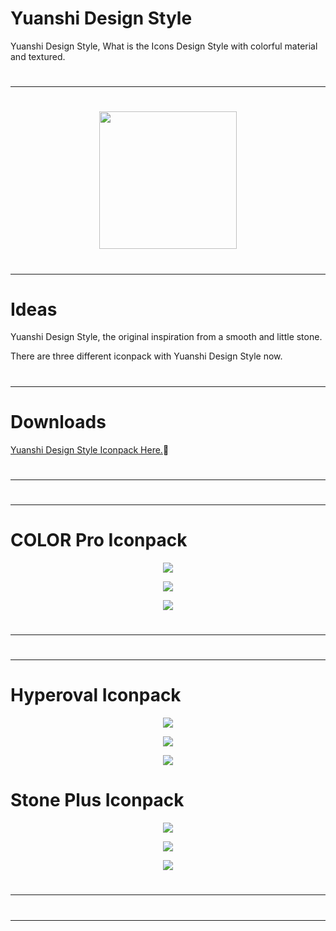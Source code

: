 # Yuanshi Design Style

Yuanshi Design Style, What is the Icons Design Style with colorful material and textured.

#
---
#

<p align="center">
<img src="https://raw.githubusercontent.com/a-Little-Design/hello/main/cloud/app/src/main/res/promo/iconpack.jpg" height="220"/>
</p>

#
---
#

# Ideas

Yuanshi Design Style, the original inspiration from a smooth and little stone. 

There are three different iconpack with Yuanshi Design Style now.


#
---
#

# Downloads
[Yuanshi Design Style Iconpack Here.](https://github.com/a-Little-Design/stone-plus-iconpack/releases)🎨


#
---
#

#
---
#

# COLOR Pro Iconpack

<p align="center">
<img src="https://raw.githubusercontent.com/a-Little-Design/hello/main/cloud/app/src/main/res/promo/COLOR-Pro-Promo2.webp"/>
</p>

<p align="center">
<img src="https://raw.githubusercontent.com/a-Little-Design/hello/main/cloud/app/src/main/res/promo/COLOR-Pro-Promo2c.webp"/>
</p>

<p align="center">
<img src="https://raw.githubusercontent.com/a-Little-Design/hello/main/cloud/app/src/main/res/promo/COLOR-Pro-Promo2d.webp"/>
</p>

#
---
#

#
---
#

# Hyperoval Iconpack

<p align="center">
<img src="https://raw.githubusercontent.com/a-Little-Design/hello/main/cloud/app/src/main/res/promo/Hyperoval-Promo2.webp"/>
</p>

<p align="center">
<img src="https://raw.githubusercontent.com/a-Little-Design/hello/main/cloud/app/src/main/res/promo/Hyperoval-Promo2c.webp"/>
</p>

<p align="center">
<img src="https://raw.githubusercontent.com/a-Little-Design/hello/main/cloud/app/src/main/res/promo/Hyperoval-Promo2d.webp"/>
</p>


# Stone Plus Iconpack

<p align="center">
<img src="https://raw.githubusercontent.com/a-Little-Design/hello/main/cloud/app/src/main/res/promo/Promo_stone_plus.webp"/>
</p>

<p align="center">
<img src="https://raw.githubusercontent.com/a-Little-Design/hello/main/cloud/app/src/main/res/promo/Promo_stone_plus_1.webp"/>
</p>

<p align="center">
<img src="https://raw.githubusercontent.com/a-Little-Design/hello/main/cloud/app/src/main/res/promo/Promo_stone_plus_2.webp"/>
</p>

#
---
#

#
---
#


